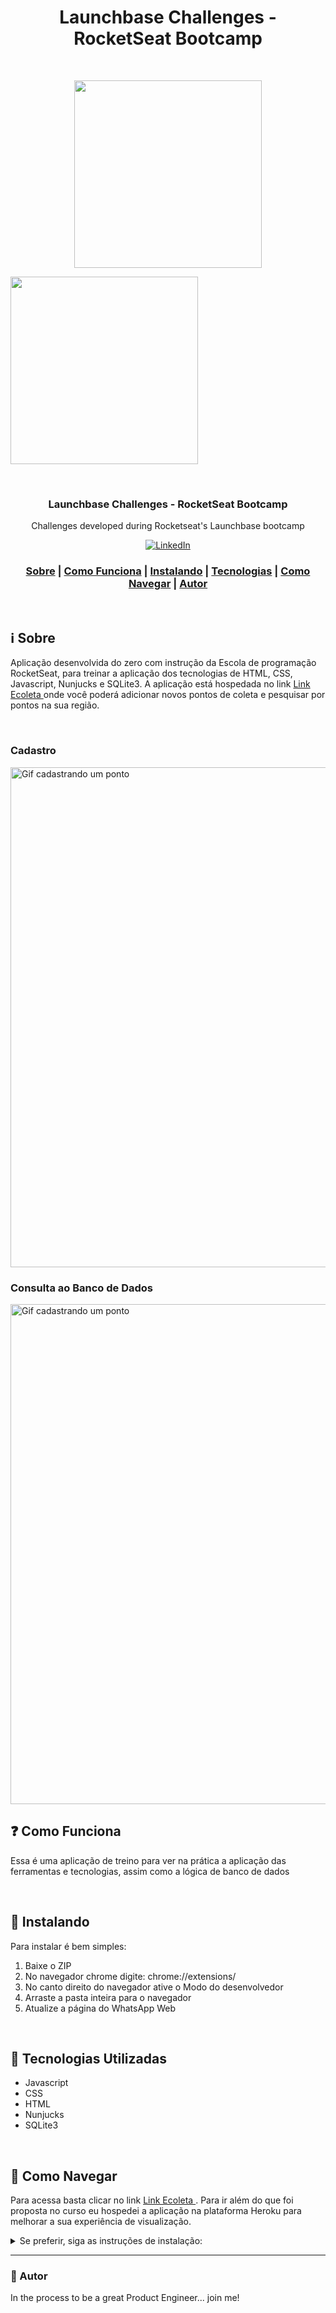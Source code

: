 <h1 align="center">
Launchbase Challenges - RocketSeat Bootcamp<br />
</h1>

<br />
<p align="center">
<img src="https://storage.googleapis.com/golden-wind/bootcamp-launchbase/logo.png" width="300"><p>
<img src="https://www.websystemer.no/wp-content/uploads/2020/05/rocketseat-realmente-vale-a-pena-800x445.png" width="300"><p>

<br />

<h3 align="center">
 Launchbase Challenges - RocketSeat Bootcamp 
</h3>
 <p align="center"> Challenges developed during Rocketseat's Launchbase bootcamp </P>

<p align="center">
  <a href="https://www.linkedin.com/in/caioledesma/" >
<img alt="LinkedIn" src="https://img.shields.io/badge/LinkedIn-Caio%20Ledesma-blue?style=flat-square&logo=linkedin">
  </a>
</p>

<h3 align="center">  
  <a href="#information_source-sobre">Sobre</a> |
  <a href="#interrobang-motivo">Como Funciona</a> | 
  <a href="#wrench-instalando">Instalando</a> |
  <a href="#rocket-tecnologias-utilizadas">Tecnologias</a> | 
  <a href="#ship-como-navegar">Como Navegar</a> |
  <a href="#wave-autor">Autor</a> 
</h3>

<br />

## :information_source: Sobre

Aplicação desenvolvida do zero com instrução da Escola de programação RocketSeat, para treinar a aplicação dos tecnologias de HTML, CSS, Javascript, Nunjucks e SQLite3. 
A aplicação está hospedada no link <a href="https://heroku.com/">Link Ecoleta </a> onde você poderá adicionar novos pontos de coleta e pesquisar por pontos na sua região.

<br />

### Cadastro

<img alt="Gif cadastrando um ponto" src="https://ik.imagekit.io/tdrippvoj8/cadastro-ponto-ecoleta_m_r0uszvi.gif" width=800>


### Consulta ao Banco de Dados

<img alt="Gif cadastrando um ponto" src="https://ik.imagekit.io/tdrippvoj8/consulta-banco-ecoleta_QdcqEXHkV.gif" width=800>

<br />

## :question: Como Funciona

Essa é uma aplicação de treino para ver na prática a aplicação das ferramentas e tecnologias, assim como a lógica de banco de dados

<br />

## :wrench: Instalando

Para instalar é bem simples: 
1. Baixe o ZIP
2. No navegador chrome digite: chrome://extensions/
3. No canto direito do navegador ative o Modo do desenvolvedor
4. Arraste a pasta inteira para o navegador
5. Atualize a página do WhatsApp Web 

<br />

## :rocket: Tecnologias Utilizadas

- Javascript 
- CSS
- HTML
- Nunjucks
- SQLite3

<br />

## :ship: Como Navegar
Para acessa basta clicar no link <a href="https://heroku.com/">Link Ecoleta </a>. Para ir além do que foi proposta no curso eu hospedei a aplicação na plataforma Heroku para melhorar a sua experiência de visualização. 

<details>
<summary>Se preferir, siga as instruções de instalação:</summary>
<br>
Em breve as instruções de instalação
</details>

---


### :wave: Autor
In the process to be a great Product Engineer... join me! 

